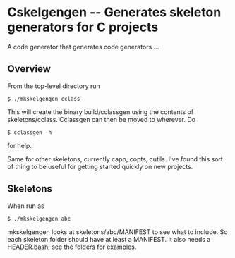 # Cskelgengen -- Generates skeleton generators for C projects

A code generator that generates code generators ...

## Overview

From the top-level directory run

    $ ./mkskelgengen cclass

This will create the binary build/cclassgen using the contents of
skeletons/cclass. Cclassgen can then be moved to wherever. Do

    $ cclassgen -h

for help.

Same for other skeletons, currently capp, copts, cutils. I've found this sort of
thing to be useful for getting started quickly on new projects.

## Skeletons

When run as

    $ ./mkskelgengen abc

mkskelgengen looks at skeletons/abc/MANIFEST to see what to include. So each
skeleton folder should have at least a MANIFEST. It also needs a HEADER.bash;
see the folders for examples.

